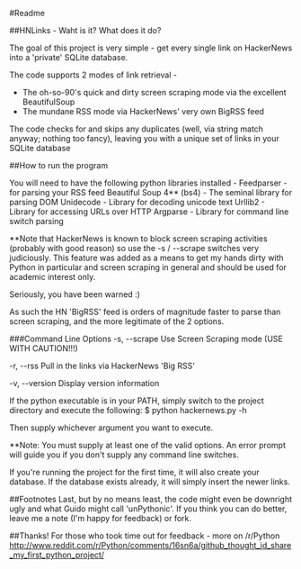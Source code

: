 #Readme

##HNLinks - Waht is it? What does it do?

The goal of this project is very simple - get every single link on HackerNews into a 'private' SQLite database. 

The code supports 2 modes of link retrieval -
* The oh-so-90's quick and dirty screen scraping mode via the excellent BeautifulSoup
* The mundane RSS mode via HackerNews' very own BigRSS feed

The code checks for and skips any duplicates (well, via string match anyway; nothing too fancy), 
leaving you with a unique set of links in your SQLite database

##How to run the program

You will need to have the following python libraries installed -
Feedparser - for parsing your RSS feed 
Beautiful Soup 4** (bs4) - The seminal library for parsing DOM
Unidecode - Library for decoding unicode text
Urllib2 - Library for accessing URLs over HTTP
Argparse - Library for command line switch parsing

**Note that HackerNews is known to block screen scraping activities (probably with good reason) so use the -s / --scrape switches very judiciously. 
This feature was added as a means to get my hands dirty with Python in particular and screen scraping in general and should be used for academic interest only. 

Seriously, you have been warned :)

As such the HN 'BigRSS' feed is orders of magnitude faster to parse than screen scraping, and the more legitimate of the 2 options. 

###Command Line Options
-s, --scrape	Use Screen Scraping mode (USE WITH CAUTION!!!)

-r, --rss		Pull in the links via HackerNews 'Big RSS'

-v, --version	Display version information

If the python executable is in your PATH, simply switch to the project directory and execute the following:
$ python hackernews.py -h

Then supply whichever argument you want to execute.

**Note: You must supply at least one of the valid options. 
An error prompt will guide you if you don't supply any command line switches. 

If you're running the project for the first time, it will also create your database. 
If the database exists already, it will simply insert the newer links.

##Footnotes
Last, but by no means least, the code might even be downright ugly and what Guido might call 'unPythonic'. 
If you think you can do better, leave me a note (I'm happy for feedback) or fork.

##Thanks!
For those who took time out for feedback - more on /r/Python
http://www.reddit.com/r/Python/comments/16sn6a/github_thought_id_share_my_first_python_project/
